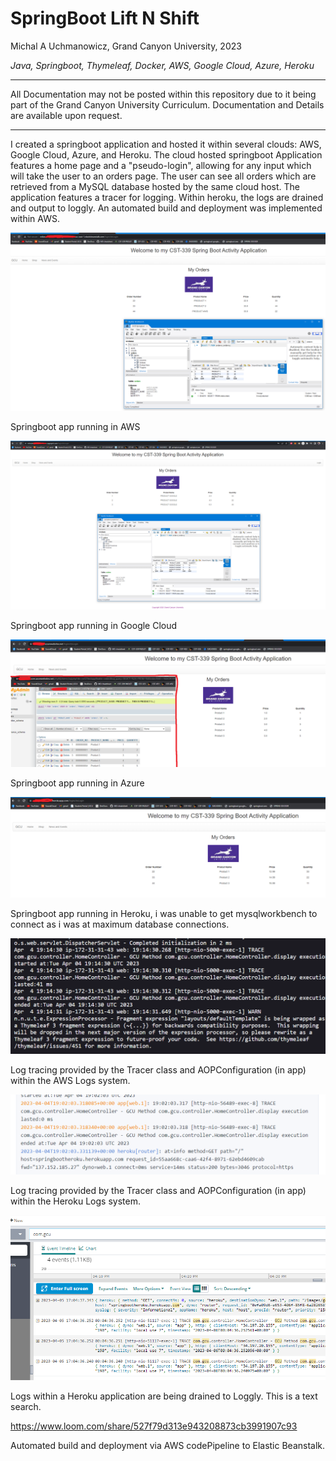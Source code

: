 # 
# SpringBoot Lift N Shift
Michal A Uchmanowicz, Grand Canyon University, 2023

*Java, Springboot, Thymeleaf, Docker, AWS, Google Cloud, Azure, Heroku*

___

All Documentation may not be posted within this repository due to it being part of the Grand Canyon University Curriculum. Documentation and Details are available upon request. 

___


I created a springboot application and hosted it within several clouds: AWS, Google Cloud, Azure, and Heroku. The cloud hosted springboot Application features a home page and a "pseudo-login", allowing for any input which will take the user to an orders page. The user can see all orders which are retrieved from a MySQL database hosted by the same cloud host. The application features a tracer for logging. Within heroku, the logs are drained and output to loggly. An automated build and deployment was implemented within AWS.

<div align="">
<img alt = "Springboot app running in AWS" src="springbootAWS2.png">
</div>  

Springboot app running in AWS


<div align="">
<img alt = "Springboot app running in Google Cloud" src="springbootGoogle.png">
</div>  

Springboot app running in Google Cloud


<div align="">
<img alt = "Springboot app running in Azure" src="springbootAzure2.png">
</div>  

Springboot app running in Azure



<div align="">
<img alt = "Springboot app running in Heroku" src="springbootHeroku.png">
</div>  

Springboot app running in Heroku, i was unable to get mysqlworkbench to connect as i was at maximum database connections.


<div align="">
<img alt = "Log tracing provided by the Tracer class and AOPConfiguration (in app) within the AWS Logs system." src="springbootAWSLogs.png">
</div>  

Log tracing provided by the Tracer class and AOPConfiguration (in app) within the AWS Logs system.


<div align="">
<img alt = "Log tracing provided by the Tracer class and AOPConfiguration (in app) within the Heroku Logs system." src="springbootHerokuLogs.png">
</div>

Log tracing provided by the Tracer class and AOPConfiguration (in app) within the Heroku Logs system.


<div align="">
<img alt = "Logs within a Heroku application are being drained to Loggly. This is a text search." src="springbootLoggly.png">
</div>

Logs within a Heroku application are being drained to Loggly. This is a text search.


https://www.loom.com/share/527f79d313e943208873cb3991907c93

Automated build and deployment via AWS codePipeline to Elastic Beanstalk. 
